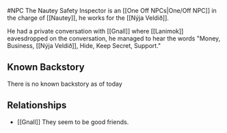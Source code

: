 #NPC 
The Nautey Safety Inspector is an [[One Off NPCs|One/Off NPC]] in the charge of [[Nautey]], he works for the [[Nýja Veldið]].

He had a private conversation with [[Gnall]] where [[Lanimok]] eavesdropped on the conversation, he managed to hear the words
"Money, Business, [[Nýja Veldið]], Hide, Keep Secret, Support."

## Known Backstory
There is no known backstory as of today

## Relationships
- [[Gnall]] They seem to be good friends.